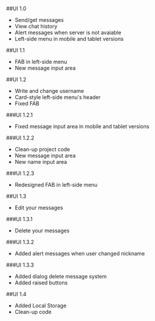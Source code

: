 ##UI 1.0

+ Send/get messages
+ View chat history
+ Alert messages when server is not avaiable
+ Left-side menu in mobile and tablet versions

##UI 1.1

+ FAB in left-side menu
+ New message input area

##UI 1.2

+ Write and change username 
+ Card-style left-side menu's header
+ Fixed FAB

###UI 1.2.1

+ Fixed message input area in mobile and tablet versions

###UI 1.2.2

+ Clean-up project code
+ New message input area
+ New name input area

###UI 1.2.3 

+ Redesigned FAB in left-side menu

##UI 1.3

+ Edit your messages

###UI 1.3.1

+ Delete your messages

###UI 1.3.2

+ Added alert messages when user changed nickname

###UI 1.3.3

+ Added dialog delete message system
+ Added raised buttons

##UI 1.4

+ Added Local Storage
+ Clean-up code
